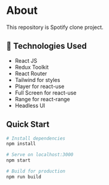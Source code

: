 <h1>About</h1>

<p>This repository is Spotify clone project.<p>

## 🧰 Technologies Used

- React JS
- Redux Toolkit
- React Router
- Tailwind for styles
- Player for react-use
- Full Screen for react-use
- Range for react-range
- Headless UI

## Quick Start

```bash
# Install dependencies
npm install

# Serve on localhost:3000
npm start

# Build for production
npm run build
```
